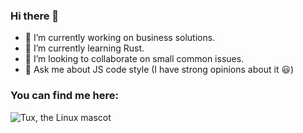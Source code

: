 ### Hi there 👋

- 🔭 I’m currently working on business solutions.
- 🌱 I’m currently learning Rust.
- 👯 I’m looking to collaborate on small common issues.
- 💬 Ask me about JS code style (I have strong opinions about it 😃)

### You can find me here:
![Tux, the Linux mascot](https://www.codewars.com/users/carlux/badges/micro)

